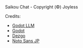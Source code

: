 Saikou Chat - Copyright (©) Joyless

Credits:
- [Godot LLM](https://github.com/Adriankhl/godot-llm)
- [Godot](https://godotengine.org)
- [Dezgo](https://dezgo.com/txt2img)
- [Noto Sans JP](https://fonts.google.com/noto/specimen/Noto+Sans+JP)